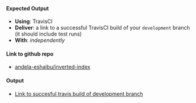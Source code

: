 #### Expected Output
- **Using**: TravisCI
- **Deliver**: a link to a successful TravisCI build of your `development` branch (it should include test runs)
- **With**: *independently*

#### Link to github repo
- [andela-eshaibu/inverted-index](https://github.com/andela-eshaibu/inverted-index)

#### Output

- [Link to succesful travis build of development branch](https://travis-ci.org/andela-eshaibu/inverted-index/builds/202686894)